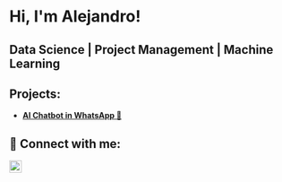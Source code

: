<h1>Hi, I'm Alejandro! 

<h2> Data Science | Project Management | Machine Learning </h2>

<h2> Projects:</h2>

- [<b> AI Chatbot in WhatsApp 🤖</b> ](https://github.com/JAAR90/AI-Chat-in-WhatsApp/tree/main)

    


<h2> 🤳 Connect with me:</h2>


[<img align="left" alt="JoshMadakor | LinkedIn" width="22px" src="https://cdn.jsdelivr.net/npm/simple-icons@v3/icons/linkedin.svg" />][linkedin]


[linkedin]: http://www.linkedin.com/in/alejandro-andrader


